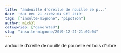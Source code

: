 ```yaml
---
title: "andouille d’oreille de nouille de p..."
date: "Sat Dec 21 21:02:04 CET 2019"
tags: ["insulte-mignone", "pipotron"]
author: m1ch3l
categories: ["generated"]
slug: "insulte-mignone/2019-12-21-21:02:04"
---
```


andouille d’oreille de nouille de poubelle en bois d’arbre
